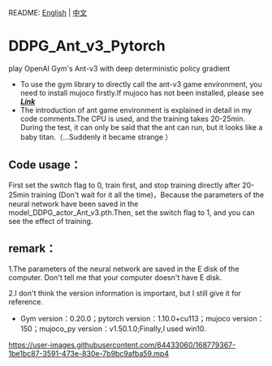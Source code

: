 README: [English](https://github.com/henbudidiao/DDPG_Ant_v3_Pytorch/blob/main/README_ENG.md) | [中文](https://github.com/henbudidiao/DDPG_Ant_v3_Pytorch/blob/main/README.md)
# DDPG_Ant_v3_Pytorch
play OpenAI Gym's Ant-v3 with deep deterministic policy gradient
* To use the gym library to directly call the ant-v3 game environment, you need to install mujoco firstly.If mujoco has not been installed, please see [***Link***](https://zhuanlan.zhihu.com/p/502112539)
* The introduction of ant game environment is explained in detail in my code comments.The CPU is used, and the training takes 20-25min. During the test, it can only be said that the ant can run, but it looks like a baby titan.（...Suddenly it became strange ）
## Code usage：
First set the switch flag to 0, train first, and stop training directly after 20-25min training (Don't wait for it all the time)，Because the parameters of the neural network have been saved in the model_DDPG_actor_Ant_v3.pth.Then, set the switch flag to 1, and you can see the effect of training.
## remark：
1.The parameters of the neural network are saved in the E disk of the computer. Don't tell me that your computer doesn't have E disk. 

2.I don't think the version information is important, but I still give it for reference.
* Gym version：0.20.0；pytorch version：1.10.0+cu113；mujoco version：150；mujoco_py version：v1.50.1.0;Finally,I used win10.



https://user-images.githubusercontent.com/64433060/168779367-1be1bc87-3591-473e-830e-7b9bc9afba59.mp4



